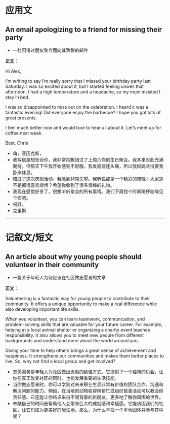 # 应用文

## An email apologizing to a friend for missing their party
- 一封因错过朋友聚会而向其致歉的邮件

**正文**：

Hi Alex,

I’m writing to say I’m really sorry that I missed your birthday party last Saturday. I was so excited about it, but I started feeling unwell that afternoon. I had a high temperature and a headache, so my mum insisted I stay in bed.

I was so disappointed to miss out on the celebration. I heard it was a fantastic evening! Did everyone enjoy the barbecue? I hope you got lots of great presents.

I feel much better now and would love to hear all about it. Let’s meet up for coffee next week.

Best,
Chris

- 嗨，亚历克斯，
- 我写信是想告诉你，我非常抱歉错过了上周六你的生日聚会。我本来对此充满期待，但那天下午我开始感到不舒服。我发高烧还头痛，所以我妈妈坚持要我卧床休息。
- 错过了这次庆祝活动，我感到非常失望。我听说那是一个精彩的夜晚！大家是不是都很喜欢烧烤？希望你收到了很多很棒的礼物。
- 我现在感觉好多了，很想听听聚会的所有事情。我们下周找个时间喝杯咖啡见个面吧。
- 祝好，
- 克里斯

---

# 记叙文/短文

## An article about why young people should volunteer in their community
- 一篇关于年轻人为何应该在社区做志愿者的文章

**正文**：

Volunteering is a fantastic way for young people to contribute to their community. It offers a unique opportunity to make a real difference while also developing important life skills.

When you volunteer, you can learn teamwork, communication, and problem-solving skills that are valuable for your future career. For example, helping at a local animal shelter or organizing a charity event teaches responsibility. It also allows you to meet new people from different backgrounds and understand more about the world around you.

Giving your time to help others brings a great sense of achievement and happiness. It strengthens our communities and makes them better places to live. So, why not find a local group and get involved?

- 志愿服务是年轻人为社区做出贡献的绝佳方式。它提供了一个独特的机会，让你在真正改变社区的同时，也能发展重要的生活技能。
- 当你做志愿者时，你可以学到对未来职业生涯非常有价值的团队合作、沟通和解决问题的能力。例如，在当地的动物收容所帮忙或组织慈善活动可以教会你责任感。它还能让你结识来自不同背景的新朋友，更多地了解你周围的世界。
- 奉献自己的时间去帮助他人会带来巨大的成就感和幸福感。它能巩固我们的社区，让它们成为更美好的居住地。那么，为什么不找一个本地团体并参与其中呢？
